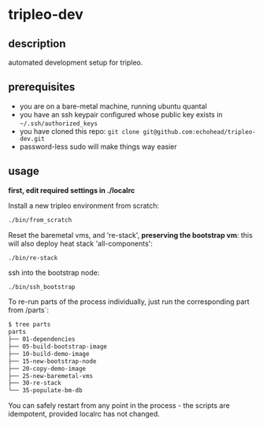 tripleo-dev
===========

description
-----------
automated development setup for tripleo.

prerequisites
-------------
- you are on a bare-metal machine, running ubuntu quantal
- you have an ssh keypair configured whose public key exists in `~/.ssh/authorized_keys`
- you have cloned this repo: `git clone git@github.com:echohead/tripleo-dev.git`
- password-less sudo will make things way easier

usage
-----

**first, edit required settings in ./localrc**

Install a new tripleo environment from scratch:
```bash
./bin/from_scratch
```

Reset the baremetal vms, and 're-stack', __preserving the bootstrap vm__:
this will also deploy heat stack 'all-components':
```bash
./bin/re-stack
```


ssh into the bootstrap node:
```
./bin/ssh_bootstrap
```

To re-run parts of the process individually, just run the corresponding part from /parts`:
```bash
$ tree parts
parts
├── 01-dependencies
├── 05-build-bootstrap-image
├── 10-build-demo-image
├── 15-new-bootstrap-node
├── 20-copy-demo-image
├── 25-new-baremetal-vms
├── 30-re-stack
└── 35-populate-bm-db
```
You can safely restart from any point in the process - the scripts are idempotent, provided localrc has not changed.
